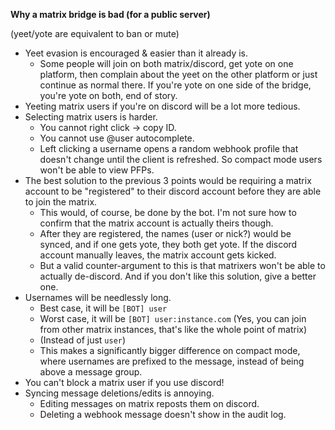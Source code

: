 **Why a matrix bridge is bad (for a public server)**

(yeet/yote are equivalent to ban or mute)

 - Yeet evasion is encouraged & easier than it already is.
   * Some people will join on both matrix/discord, get yote on one platform, then complain about the yeet on the other platform or just continue as normal there.  If you're yote on one side of the bridge, you're yote on both, end of story.
 - Yeeting matrix users if you're on discord will be a lot more tedious.
 - Selecting matrix users is harder.
   * You cannot right click -> copy ID.
   * You cannot use @​user autocomplete.
   * Left clicking a username opens a random webhook profile that doesn't change until the client is refreshed.  So compact mode users won't be able to view PFPs.
 - The best solution to the previous 3 points would be requiring a matrix account to be "registered" to their discord account before they are able to join the matrix.
   * This would, of course, be done by the bot.  I'm not sure how to confirm that the matrix account is actually theirs though.
   * After they are registered, the names (user or nick?) would be synced, and if one gets yote, they both get yote.  If the discord account manually leaves, the matrix account gets kicked.
   * But a valid counter-argument to this is that matrixers won't be able to actually de-discord.  And if you don't like this solution, give a better one.
 - Usernames will be needlessly long.
   * Best case, it will be `[BOT] user`
   * Worst case, it will be `[BOT] user:instance.com` (Yes, you can join from other matrix instances, that's like the whole point of matrix)
   * (Instead of just `user`)
   * This makes a significantly bigger difference on compact mode, where usernames are prefixed to the message, instead of being above a message group.
 - You can't block a matrix user if you use discord!
 - Syncing message deletions/edits is annoying.
   * Editing messages on matrix reposts them on discord.
   * Deleting a webhook message doesn't show in the audit log.
